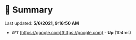 # 📖 Summary
Last updated: **5/6/2021, 9:16:50 AM**

- `GET` [https://google.com](https://google.com) - **Up** (104ms)
